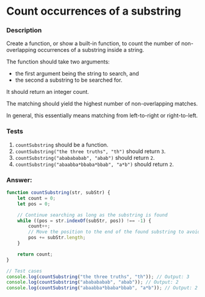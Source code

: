 # Count occurrences of a substring

### Description

Create a function, or show a built-in function, to count the number of non-overlapping occurrences of a substring inside a string.

The function should take two arguments:

- the first argument being the string to search, and
- the second a substring to be searched for.

It should return an integer count.

The matching should yield the highest number of non-overlapping matches.

In general, this essentially means matching from left-to-right or right-to-left.

### Tests

1. `countSubstring` should be a function.
2. `countSubstring("the three truths", "th")` should return `3`.
3. `countSubstring("ababababab", "abab")` should return `2`.
4. `countSubstring("abaabba*bbaba*bbab", "a*b")` should return `2`.

### Answer:

```javascript
function countSubstring(str, subStr) {
    let count = 0;
    let pos = 0;

    // Continue searching as long as the substring is found
    while ((pos = str.indexOf(subStr, pos)) !== -1) {
        count++;
        // Move the position to the end of the found substring to avoid overlap
        pos += subStr.length;
    }

    return count;
}

// Test cases
console.log(countSubstring("the three truths", "th")); // Output: 3
console.log(countSubstring("ababababab", "abab")); // Output: 2
console.log(countSubstring("abaabba*bbaba*bbab", "a*b")); // Output: 2
```